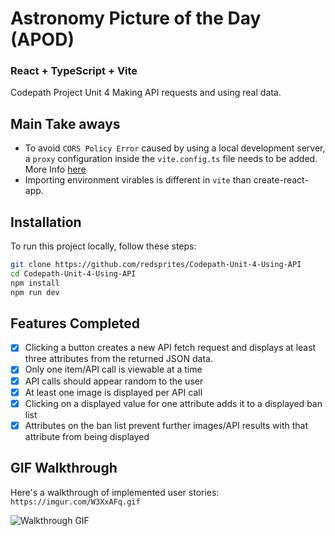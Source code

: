 # Astronomy Picture of the Day (APOD)

### React + TypeScript + Vite

Codepath Project Unit 4 Making API requests and using real data.

## Main Take aways
  - To avoid `CORS Policy Error` caused by using a local development server, a `proxy` configuration inside the `vite.config.ts` file needs to be added. More Info [here](https://vitejs.dev/config/server-options#server-proxy)
  - Importing environment virables is different in `vite` than create-react-app. 

## Installation 
To run this project locally, follow these steps:
``` bash 
git clone https://github.com/redsprites/Codepath-Unit-4-Using-API
cd Codepath-Unit-4-Using-API
npm install
npm run dev
```

## Features Completed
- [x] Clicking a button creates a new API fetch request and displays at least three attributes from the returned JSON data.
- [x] Only one item/API call is viewable at a time
- [x] API calls should appear random to the user
- [x] At least one image is displayed per API call
- [x] Clicking on a displayed value for one attribute adds it to a displayed ban list
- [x] Attributes on the ban list prevent further images/API results with that attribute from being displayed

## GIF Walkthrough
Here's a walkthrough of implemented user stories:
`https://imgur.com/W3XxAFq.gif`

 ![Walkthrough GIF](https://imgur.com/W3XxAFq.gif)